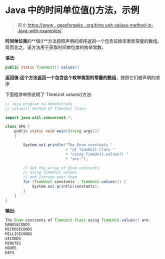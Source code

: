 # Java 中的时间单位值()方法，示例

> 原文:[https://www . geesforgeks . org/time unit-values-method-in-Java-with-examples/](https://www.geeksforgeeks.org/timeunit-values-method-in-java-with-examples/)

**时间单位类**的**值()**方法按照声明的顺序返回一个包含该枚举类型常量的数组。简而言之，该方法用于获取时间单位类的枚举常数。

**语法:**

```java
public static TimeUnit[] values()
```

**返回值:**这个方法返回一个包含这个枚举类型的常量的**数组**，按照它们被声明的顺序

下面程序举例说明了 TimeUnit values()方法:

```java
// Java program to demonstrate
// values() method of TimeUnit Class

import java.util.concurrent.*;

class GFG {
    public static void main(String args[])
    {

        System.out.println("The Enum constants "
                           + "of TimeUnit Class "
                           + "using TimeUnit.values() "
                           + "are:");

        // Get the array of Enum constants
        // using TimeUnit.values
        // and Iterate over them
        for (TimeUnit constants : TimeUnit.values()) {
            System.out.println(constants);
        }
    }
}
```

**输出:**

```java
The Enum constants of TimeUnit Class using TimeUnit.values() are:
NANOSECONDS
MICROSECONDS
MILLISECONDS
SECONDS
MINUTES
HOURS
DAYS

```